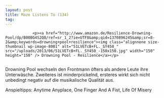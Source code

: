 ```yaml
---
layout: post
title: Maze Listens To (134)
tag: 
---
```



                <p><a href="http://www.amazon.de/Resilience-Drowning-Pool/dp/B00BG4S2Q8/ref=sr_1_2?ie=UTF8&amp;qid=1370896245&amp;sr=8-2&amp;keywords=drowning+pool+resilience"><img class="alignnone size-thumbnail wp-image-8001" alt="51LVETcB+FL._SY450_" src="/uploads/2013/06/51LVETcB+FL._SY450_-150x150.jpg" width="150" height="150" /> Drowning Pool - Resilience</a></p>
<img alt="" src="/uploads/2010/02/maze_listens_to_4stars.png" />
<p>Drowning Pool wechseln den Frontmann öfters als andere Leute ihre Unterwäsche. Zweiteres ist minderprickelnd, ersteres wirkt sich nicht unbedingt negativ auf die musikalische Qualität aus.</p>
<p>Anspieltipps: Anytime Anyplace, One Finger And A Fist, Life Of Misery</p>
            
